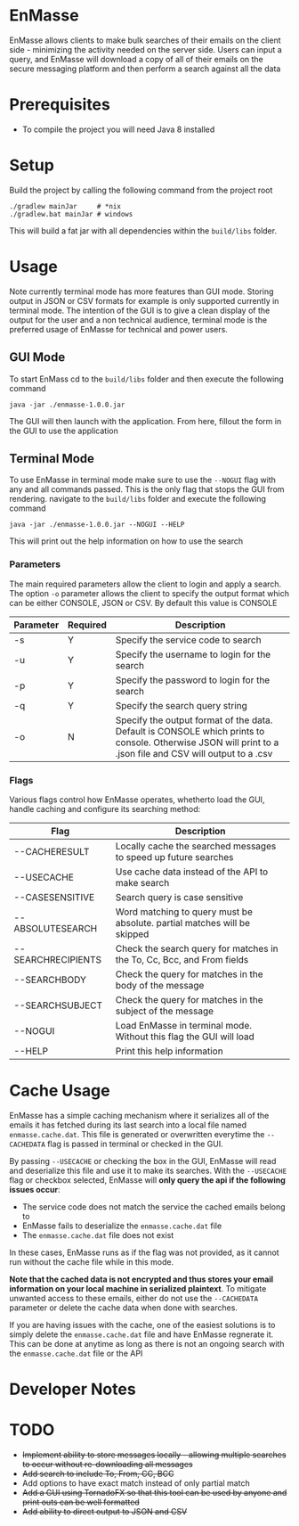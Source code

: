 # EnMasse
EnMasse allows clients to make bulk searches of their emails on the client side - minimizing the activity needed
on the server side. Users can input a query, and EnMasse will download a copy of all of their emails on the secure
messaging platform and then perform a search against all the data

# Prerequisites
* To compile the project you will need Java 8 installed

# Setup
Build the project by calling the following command from the project root
```$xslt
./gradlew mainJar     # *nix
./gradlew.bat mainJar # windows
```
This will build a fat jar with all dependencies within the `build/libs` folder.

# Usage
Note currently terminal mode has more features than GUI mode. Storing output in JSON
or CSV formats for example is only supported currently in terminal mode. The intention
of the GUI is to give a clean display of the output for the user and a non technical audience,
terminal mode is the preferred usage of EnMasse for technical and power users.

## GUI Mode
To start EnMass cd to the `build/libs` folder and then execute the following command
```$xslt
java -jar ./enmasse-1.0.0.jar
```
The GUI will then launch with the application. From here, fillout the form in the GUI
to use the application

## Terminal Mode
To use EnMasse in terminal mode make sure to use the `--NOGUI` flag with any and all commands
passed. This is the only flag that stops the GUI from rendering. navigate to the `build/libs`
folder and execute the following command
```$xslt
java -jar ./enmasse-1.0.0.jar --NOGUI --HELP
```
This will print out the help information on how to use the search

### Parameters
The main required parameters allow the client to login and apply a search. The option `-o` parameter allows the client
to specify the output format which can be either CONSOLE, JSON or CSV. By default this value is CONSOLE

| Parameter         | Required | Description                                                                   |
| ----------------- | -------- | ----------------------------------------------------------------------------- |
| -s                | Y        | Specify the service code to search                                            |
| -u                | Y        | Specify the username to login for the search                                  |
| -p                | Y        | Specify the password to login for the search                                  |
| -q                | Y        | Specify the search query string                                               |
| -o                | N        | Specify the output format of the data. Default is CONSOLE which prints to console. Otherwise JSON will print to a .json file and CSV will output to a .csv |


### Flags
Various flags control how EnMasse operates, whetherto load the GUI, handle caching and configure its searching
method:
 
| Flag              | Description                                                                              |
| ----------------- | ---------------------------------------------------------------------------------------- |
| --CACHERESULT     | Locally cache the searched messages to speed up future searches                          |
| --USECACHE        | Use cache data instead of the API to make search                                         |
| --CASESENSITIVE   | Search query is case sensitive                                                           |
| --ABSOLUTESEARCH  | Word matching to query must be absolute. partial matches will be skipped                 |
| --SEARCHRECIPIENTS| Check the search query for matches in the To, Cc, Bcc, and From fields                   |
| --SEARCHBODY      | Check the query for matches in the body of the message                                   |
| --SEARCHSUBJECT   | Check the query for matches in the subject of the message                                |
| --NOGUI           | Load EnMasse in terminal mode. Without this flag the GUI will load                       |
| --HELP            | Print this help information                                                              |

# Cache Usage
EnMasse has a simple caching mechanism where it serializes all of the emails it has fetched
during its last search into a local file named `enmasse.cache.dat`. This file is generated
or overwritten everytime the `--CACHEDATA` flag is passed in terminal or checked in the GUI.

By passing `--USECACHE` or checking the box in the GUI, EnMasse will read and deserialize
this file and use it to make its searches. With the `--USECACHE` flag or checkbox selected,
EnMasse will **only query the api if the following issues occur**:
* The service code does not match the service the cached emails belong to
* EnMasse fails to deserialize the `enmasse.cache.dat` file
* The `enmasse.cache.dat` file does not exist

In these cases, EnMasse runs as if the flag was not provided, as it cannot run without the
cache file while in this mode.

**Note that the cached data is not encrypted and thus stores your email information on your
local machine in serialized plaintext**. To mitigate unwanted access to these emails, either
do not use the `--CACHEDATA` parameter or delete the cache data when done with searches.

If you are having issues with the cache, one of the easiest solutions is to simply delete
the `enmasse.cache.dat` file and have EnMasse regnerate it. This can be done at anytime as
long as there is not an ongoing search with the `enmasse.cache.dat` file or the API

# Developer Notes

# TODO
* ~~Implement ability to store messages locally - allowing multiple searches to occur without re-downloading all
messages~~
* ~~Add search to include To, From, CC, BCC~~
* Add options to have exact match instead of only partial match
* ~~Add a GUI using TornadoFX so that this tool can be used by anyone and print outs can be well formatted~~
* ~~Add ability to direct output to JSON and CSV~~
